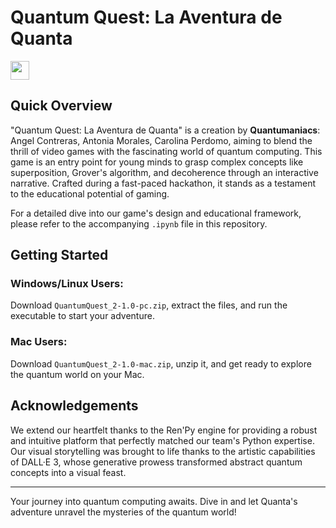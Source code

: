 # Quantum Quest: La Aventura de Quanta
<img height="30" src="[https://github.com/CarolinaPerdomo/CarolinaPerdomo/blob/main/icons/linkedin.png?raw=true](https://github.com/Quantumaniacs/escuela-de-computacion-cuantica-2023/blob/main/challenges/PIQUE%20challenge/Image_Selection/quanta.png)">

## Quick Overview
"Quantum Quest: La Aventura de Quanta" is a creation by **Quantumaniacs**: Angel Contreras, Antonia Morales, Carolina Perdomo, aiming to blend the thrill of video games with the fascinating world of quantum computing. This game is an entry point for young minds to grasp complex concepts like superposition, Grover's algorithm, and decoherence through an interactive narrative. Crafted during a fast-paced hackathon, it stands as a testament to the educational potential of gaming.

For a detailed dive into our game's design and educational framework, please refer to the accompanying `.ipynb` file in this repository.

## Getting Started
### Windows/Linux Users:
Download `QuantumQuest_2-1.0-pc.zip`, extract the files, and run the executable to start your adventure.

### Mac Users:
Download `QuantumQuest_2-1.0-mac.zip`, unzip it, and get ready to explore the quantum world on your Mac.

## Acknowledgements
We extend our heartfelt thanks to the Ren'Py engine for providing a robust and intuitive platform that perfectly matched our team's Python expertise. Our visual storytelling was brought to life thanks to the artistic capabilities of DALL·E 3, whose generative prowess transformed abstract quantum concepts into a visual feast.

---

Your journey into quantum computing awaits. Dive in and let Quanta's adventure unravel the mysteries of the quantum world!
